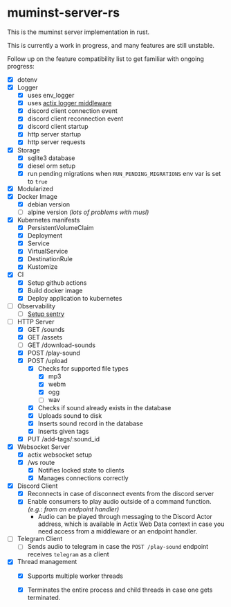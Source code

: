 # muminst-server-rs

This is the muminst server implementation in rust.

This is currently a work in progress, and many features are still unstable.

Follow up on the feature compatibility list to get familiar with ongoing progress:

- [x] dotenv 
- [x] Logger
    - [x] uses env_logger
    - [x] uses [actix logger middleware](https://actix.rs/actix-web/actix_web/middleware/struct.Logger.html)
    - [x] discord client connection event 
    - [x] discord client reconnection event
    - [x] discord client startup
    - [x] http server startup
    - [x] http server requests
- [x] Storage
    - [x] sqlite3 database
    - [x] diesel orm setup
    - [x] run pending migrations when `RUN_PENDING_MIGRATIONS` env var is set to `true`
- [x] Modularized
- [x] Docker Image
    - [x] debian version
    - [ ] alpine version _(lots of problems with musl)_
- [x] Kubernetes manifests
    - [x] PersistentVolumeClaim
    - [x] Deployment
    - [x] Service
    - [x] VirtualService
    - [x] DestinationRule 
    - [x] Kustomize
- [x] CI
    - [x] Setup github actions
    - [x] Build docker image
    - [x] Deploy application to kubernetes
- [ ] Observability
    - [ ] [Setup sentry](https://docs.sentry.io/platforms/rust/guides/actix-web/)
- [ ] HTTP Server
    - [x] GET /sounds
    - [x] GET /assets
    - [ ] GET /download-sounds
    - [x] POST /play-sound
    - [x] POST /upload
        - [x] Checks for supported file types
            - [x] mp3
            - [x] webm
            - [x] ogg
            - [ ] wav
        - [x] Checks if sound already exists in the database
        - [x] Uploads sound to disk
        - [x] Inserts sound record in the database
        - [x] Inserts given tags
    - [x] PUT /add-tags/:sound_id
- [x] Websocket Server
    - [x] actix websocket setup 
    - [x] /ws route
        - [x] Notifies locked state to clients
        - [x] Manages connections correctly
- [x] Discord Client
    - [x] Reconnects in case of disconnect events from the discord server
    - [x] Enable consumers to play audio outside of a command function. _(e.g.: from an endpoint handler)_
      - Audio can be played through messaging to the Discord Actor address, which is available in Actix Web Data context in case you need access from a middleware or an endpoint handler.
- [ ] Telegram Client
    - [ ] Sends audio to telegram in case the `POST /play-sound` endpoint receives `telegram` as a client
- [x] Thread management
    - [x] Supports multiple worker threads
    - [x] Terminates the entire process and child threads in case one gets terminated.

